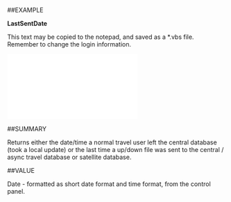 
##EXAMPLE

**LastSentDate**

This text may be copied to the notepad, and saved as a *.vbs file. Remember to change the login information.

![](..\..\Examples\vbs\SOTravelInfo.LastSentDate.vbs.txt)


##SUMMARY

Returns either the date/time a normal travel user left the central database (took a local update) or the last time a up/down file was sent to the central / async travel database or satellite database.


##VALUE

Date - formatted as short date format and time format, from the control panel.


